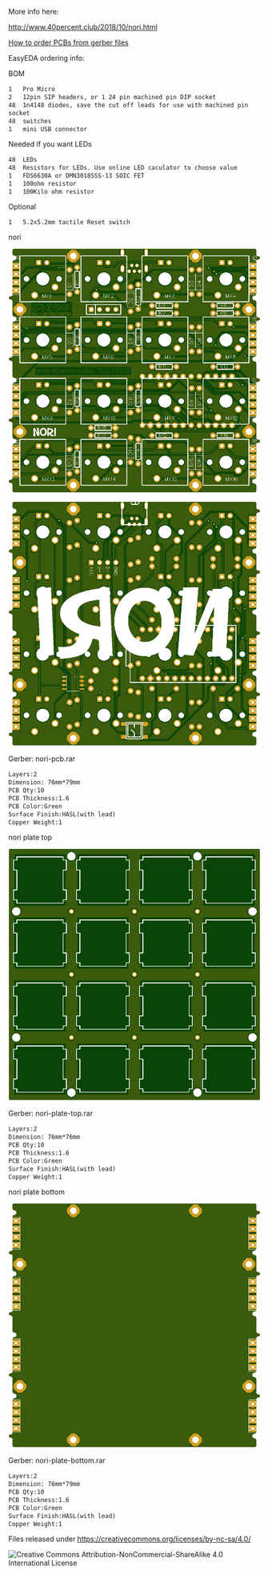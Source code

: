 More info here:

http://www.40percent.club/2018/10/nori.html

[How to order PCBs from gerber files](http://www.40percent.club/2017/03/ordering-pcb.html)

EasyEDA ordering info:

BOM

    1	Pro Micro
    2	12pin SIP headers, or 1 24 pin machined pin DIP socket
    48	1n4148 diodes, save the cut off leads for use with machined pin socket
    48	switches
    1	mini USB connector

Needed if you want LEDs

    48	LEDs
    48	Resistors for LEDs. Use online LED caculator to choose value
    1	FDS6630A or DMN3018SSS-13 SOIC FET
    1	100ohm resistor
    1	100Kilo ohm resistor
    
Optional

    1	5.2x5.2mm tactile Reset switch

nori

![nori-pcb-top](nori-pcb-top.png)

![nori-pcb-bottom](nori-pcb-bottom.png)

Gerber: nori-pcb.rar

    Layers:2 
    Dimension: 76mm*79mm 
    PCB Qty:10 
    PCB Thickness:1.6 
    PCB Color:Green 
    Surface Finish:HASL(with lead) 
    Copper Weight:1

	
nori plate top

![nori-plate-top](nori-plate-top.png)

Gerber: nori-plate-top.rar

    Layers:2 
    Dimension: 76mm*76mm 
    PCB Qty:10 
    PCB Thickness:1.6 
    PCB Color:Green 
    Surface Finish:HASL(with lead) 
    Copper Weight:1
	

nori plate bottom

![nori-plate-bottom](nori-plate-bottom.png)

Gerber: nori-plate-bottom.rar

    Layers:2 
    Dimension: 76mm*79mm 
    PCB Qty:10 
    PCB Thickness:1.6 
    PCB Color:Green 
    Surface Finish:HASL(with lead) 
    Copper Weight:1

Files released under https://creativecommons.org/licenses/by-nc-sa/4.0/

![Creative Commons Attribution-NonCommercial-ShareAlike 4.0 International License](https://i.creativecommons.org/l/by-nc-sa/4.0/88x31.png)
